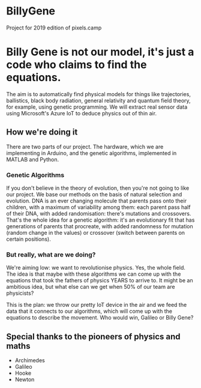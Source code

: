 # BillyGene
Project for 2019 edition of pixels.camp

# Billy Gene is not our model, it's just a code who claims to find the equations.

The aim is to automatically find physical models for things like trajectories, ballistics, black body radiation, general relativity and quantum field theory, for example, using genetic programming.
We will extract real sensor data using Microsoft's Azure IoT to deduce physics out of thin air.

## How we're doing it
There are two parts of our project. The hardware, which we are implementing in Arduino, and the genetic algorithms, implemented in MATLAB and Python.


### Genetic Algorithms

If you don't believe in the theory of evolution, then you're not going to like our project. We base our methods on the basis of natural selection and evolution. DNA is an ever changing molecule that parents pass onto their children, with a maximum of variability among them: each parent pass half of their DNA, with added randomisation: there's mutations and crossovers. That's the whole idea for a genetic algorithm: it's an evolutionary fit that has generations of parents that procreate, with added randomness for mutation (random change in the values) or crossover (switch between parents on certain positions).

### But really, what are we doing?

We're aiming low: we want to revolutionise physics. Yes, the whole field. The idea is that maybe with these algorithms we can come up with the equations that took the fathers of physics YEARS to arrive to. It might be an ambitious idea, but what else can we get when 50% of our team are physicists?

This is the plan: we throw our pretty IoT device in the air and we feed the data that it connects to our algorithms, which will come up with the equations to describe the movement. Who would win, Galileo or Billy Gene?

## Special thanks to the pioneers of physics and maths

* Archimedes
* Galileo
* Hooke
* Newton
